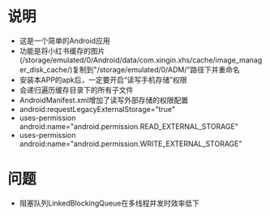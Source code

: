 # 说明
- 这是一个简单的Android应用  
- 功能是将小红书缓存的图片(/storage/emulated/0/Android/data/com.xingin.xhs/cache/image_manager_disk_cache/)复制到"/storage/emulated/0/ADM/"路径下并重命名
- 安装本APP的apk后，一定要开启“读写手机存储”权限
- 会递归遍历缓存目录下的所有子文件
- AndroidManifest.xml增加了读写外部存储的权限配置
- android:requestLegacyExternalStorage="true"
- uses-permission android:name="android.permission.READ_EXTERNAL_STORAGE"
- uses-permission android:name="android.permission.WRITE_EXTERNAL_STORAGE"

# 问题
- 阻塞队列LinkedBlockingQueue在多线程并发时效率低下